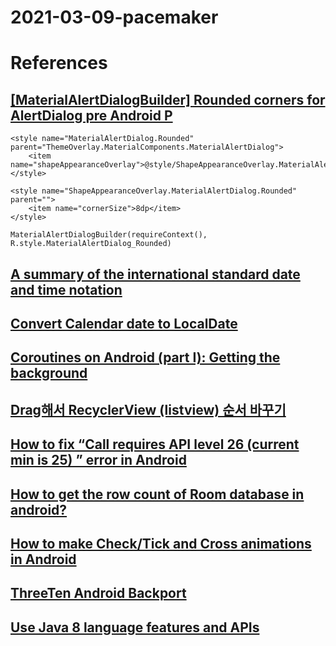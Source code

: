 # 2021-03-09-pacemaker

# References
## [[MaterialAlertDialogBuilder] Rounded corners for AlertDialog pre Android P](https://github.com/material-components/material-components-android/issues/539)
```
<style name="MaterialAlertDialog.Rounded" parent="ThemeOverlay.MaterialComponents.MaterialAlertDialog">
    <item name="shapeAppearanceOverlay">@style/ShapeAppearanceOverlay.MaterialAlertDialog.Rounded</item>
</style>
```
```
<style name="ShapeAppearanceOverlay.MaterialAlertDialog.Rounded" parent="">
    <item name="cornerSize">8dp</item>
</style>
```
```
MaterialAlertDialogBuilder(requireContext(), R.style.MaterialAlertDialog_Rounded)
```

## [A summary of the international standard date and time notation](https://www.cl.cam.ac.uk/~mgk25/iso-time.html)
## [Convert Calendar date to LocalDate](https://stackoverflow.com/questions/48983572/convert-calendar-date-to-localdate)
## [Coroutines on Android (part I): Getting the background](https://medium.com/androiddevelopers/coroutines-on-android-part-i-getting-the-background-3e0e54d20bb)
## [Drag해서 RecyclerView (listview) 순서 바꾸기](https://developer88.tistory.com/102)
## [How to fix “Call requires API level 26 (current min is 25) ” error in Android](https://stackoverflow.com/questions/56695997/how-to-fix-call-requires-api-level-26-current-min-is-25-error-in-android)
## [How to get the row count of Room database in android?](https://stackoverflow.com/questions/52057041/how-to-get-the-row-count-of-room-database-in-android)
## [How to make Check/Tick and Cross animations in Android](https://www.geeksforgeeks.org/how-to-make-check-tick-and-cross-animations-in-android/)
## [ThreeTen Android Backport](https://github.com/JakeWharton/ThreeTenABP)
## [Use Java 8 language features and APIs](https://developer.android.com/studio/write/java8-support#library-desugaring)
